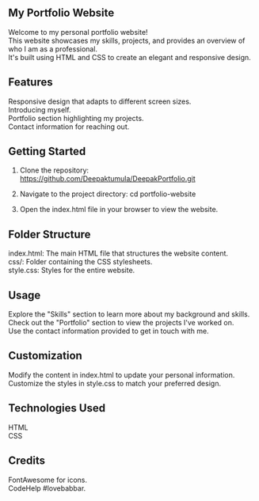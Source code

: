## My Portfolio Website
Welcome to my personal portfolio website! <br>
This website showcases my skills, projects, and provides an overview of who I am as a professional.<br> It's built using HTML and CSS to create an elegant and responsive design.

## Features
Responsive design that adapts to different screen sizes.<br>
Introducing myself.<br>
Portfolio section highlighting my projects.<br>
Contact information for reaching out.

## Getting Started
1) Clone the repository:
https://github.com/Deepaktumula/DeepakPortfolio.git

2) Navigate to the project directory:
cd portfolio-website

4) Open the index.html file in your browser to view the website.

## Folder Structure
index.html: The main HTML file that structures the website content.<br>
css/: Folder containing the CSS stylesheets.<br>
    style.css: Styles for the entire website.<br>

## Usage
Explore the "Skills" section to learn more about my background and skills.<br>
Check out the "Portfolio" section to view the projects I've worked on.<br>
Use the contact information provided to get in touch with me.

## Customization
Modify the content in index.html to update your personal information.<br>
Customize the styles in style.css to match your preferred design.

## Technologies Used
HTML <br>
CSS

## Credits
FontAwesome for icons.<br>
CodeHelp #lovebabbar.
